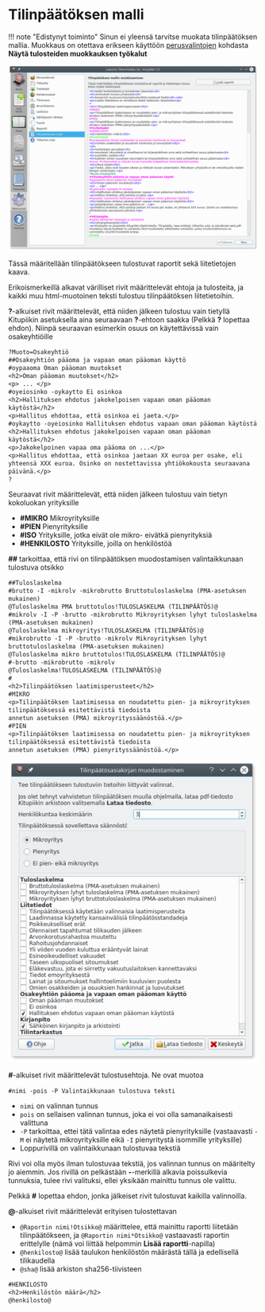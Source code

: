 # Tilinpäätöksen malli

!!! note "Edistynyt toiminto"
    Sinun ei yleensä tarvitse muokata tilinpäätöksen mallia. Muokkaus on otettava erikseen käyttöön [perusvalintojen](../perusvalinnat) kohdasta **Näytä tulosteiden muokkauksen työkalut**

![](malli.png)

Tässä määritellään tilinpäätökseen tulostuvat raportit sekä liitetietojen kaava.

Erikoismerkeillä alkavat värilliset rivit määrittelevät ehtoja ja tulosteita, ja kaikki muu html-muotoinen teksti tulostuu tilinpäätöksen liitetietoihin.

**?**-alkuiset rivit määrittelevät, että niiden jälkeen tulostuu vain tietyllä Kitupiikin asetuksella aina seuraavaan **?**-ehtoon saakka (Pelkkä **?** lopettaa ehdon). Niinpä seuraavan esimerkin osuus on käytettävissä vain osakeyhtiöille

```
?Muoto=Osakeyhtiö
##Osakeyhtiön pääoma ja vapaan oman pääoman käyttö
#oypaaoma Oman pääoman muutokset
<h2>Oman pääoman muutokset</h2>
<p> ... </p>
#oyeiosinko -oykaytto Ei osinkoa
<h2>Hallituksen ehdotus jakokelpoisen vapaan oman pääoman käytöstä</h2>
<p>Hallitus ehdottaa, että osinkoa ei jaeta.</p>
#oykaytto -oyeiosinko Hallituksen ehdotus vapaan oman pääoman käytöstä
<h2>Hallituksen ehdotus jakokelpoisen vapaan oman pääoman käytöstä</h2>
<p>Jakokelpoinen vapaa oma pääoma on ...</p>
<p>Hallitus ehdottaa, että osinkoa jaetaan XX euroa per osake, eli yhteensä XXX euroa. Osinko on nostettavissa yhtiökokousta seuraavana päivänä.</p>
?
```

Seuraavat rivit määrittelevät, että niiden jälkeen tulostuu vain tietyn kokoluokan yrityksille

* **#MIKRO** Mikroyrityksille
* **#PIEN** Pienyrityksille
* **#ISO** Yrityksille, jotka eivät ole mikro- eivätkä pienyrityksiä
* **#HENKILOSTO** Yrityksille, joilla on henkilöstöä

**##** tarkoittaa, että rivi on tilinpäätöksen muodostamisen valintaikkunaan tulostuva otsikko

```
##Tuloslaskelma
#brutto -I -mikrolv -mikrobrutto Bruttotuloslaskelma (PMA-asetuksen mukainen)
@Tuloslaskelma PMA bruttotulos!TULOSLASKELMA (TILINPÄÄTÖS)@
#mikrolv -I -P -brutto -mikrobrutto Mikroyrityksen lyhyt tuloslaskelma (PMA-asetuksen mukainen)
@Tuloslaskelma mikroyritys!TULOSLASKELMA (TILINPÄÄTÖS)@
#mikrobrutto -I -P -brutto -mikrolv Mikroyrityksen lyhyt bruttotuloslaskelma (PMA-asetuksen mukainen)
@Tuloslaskelma mikro bruttotulos!TULOSLASKELMA (TILINPÄÄTÖS)@
#-brutto -mikrobrutto -mikrolv
@Tuloslaskelma!TULOSLASKELMA (TILINPÄÄTÖS)@
#
<h2>Tilinpäätöksen laatimisperusteet</h2>
#MIKRO
<p>Tilinpäätöksen laatimisessa on noudatettu pien- ja mikroyrityksen tilinpäätöksessä esitettävistä tiedoista
annetun asetuksen (PMA) mikroyrityssäänöstöä.</p>
#PIEN
<p>Tilinpäätöksen laatimisessa on noudatettu pien- ja mikroyrityksen tilinpäätöksessä esitettävistä tiedoista
annetun asetuksen (PMA) pienyrityssäänöstöä.</p>
```

![](muodostaminen.png)

**#**-alkuiset rivit määrittelevät tulostusehtoja. Ne ovat muotoa

`#nimi -pois -P Valintaikkunaan tulostuva teksti`

* `nimi` on valinnan tunnus
* `pois` on sellaisen valinnan tunnus, joka ei voi olla samanaikaisesti valittuna
* `-P` tarkoittaa, ettei tätä valintaa edes näytetä pienyrityksille (vastaavasti `-M` ei näytetä mikroyrityksille eikä `-I` pienyritystä isommille yrityksille)
* Loppurivillä on valintaikkunaan tulostuvaa tekstiä

Rivi voi olla myös ilman tulostuvaa tekstiä, jos valinnan tunnus on määritelty jo aiemmin. Jos rivillä on pelkästään **-**-merkillä alkavia poissulkevia tunnuksia, tulee rivi valituksi, ellei yksikään mainittu tunnus ole valittu.

Pelkkä **#** lopettaa ehdon, jonka jälkeiset rivit tulostuvat kaikilla valinnoilla.

**@**-alkuiset rivit määrittelevät erityisen tulostettavan

* `@Raportin nimi!Otsikko@` määrittelee, että mainittu raportti liitetään tilinpäätökseen, ja `@Raportin nimi*Otsikko@` vastaavasti raportin erittelylle (nämä voi liittää helpommin **Lisää raportti**-napilla)
* `@henkilosto@` lisää taulukon henkilöstön määrästä tällä ja edellisellä tilikaudella
* `@sha@` lisää arkiston sha256-tiivisteen

```
#HENKILOSTO
<h2>Henkilöstön määrä</h2>
@henkilosto@
```
